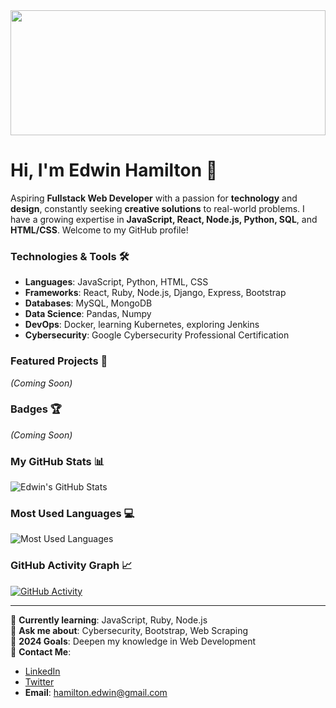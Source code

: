 <img src="https://images.pexels.com/photos/965345/pexels-photo-965345.jpeg?auto=compress&cs=tinysrgb&w=1260&h=750&dpr=2" style="width:100%; height:200px;">

# Hi, I'm Edwin Hamilton 👋
Aspiring **Fullstack Web Developer** with a passion for **technology** and **design**, constantly seeking **creative solutions** to real-world problems. I have a growing expertise in **JavaScript, React, Node.js, Python, SQL**, and **HTML/CSS**. Welcome to my GitHub profile!

### Technologies & Tools 🛠️
- **Languages**: JavaScript, Python, HTML, CSS
- **Frameworks**: React, Ruby, Node.js, Django, Express, Bootstrap
- **Databases**: MySQL, MongoDB
- **Data Science**: Pandas, Numpy
- **DevOps**: Docker, learning Kubernetes, exploring Jenkins
- **Cybersecurity**: Google Cybersecurity Professional Certification

### Featured Projects 🚀
*(Coming Soon)*

### Badges 🏆
*(Coming Soon)*

### My GitHub Stats 📊
![Edwin's GitHub Stats](https://github-readme-stats.vercel.app/api?username=elber01&show_icons=true&theme=radical)

### Most Used Languages 💻
![Most Used Languages](https://github-readme-stats.vercel.app/api/top-langs/?username=elber01&layout=compact&theme=radical)

### GitHub Activity Graph 📈
[![GitHub Activity](https://github-readme-activity-graph.vercel.app/graph?username=elber01&theme=react-dark)](https://github.com/ashutosh00710/github-readme-activity-graph)

---

🌱 **Currently learning**: JavaScript, Ruby, Node.js  
💬 **Ask me about**: Cybersecurity, Bootstrap, Web Scraping  
🎯 **2024 Goals**: Deepen my knowledge in Web Development  
📧 **Contact Me**:  
- [LinkedIn](https://www.linkedin.com/in/edwin-alfredo-hamilton-pelegr%C3%ADn-aab85512/)  
- [Twitter](https://twitter.com/elber01)  
- **Email**: hamilton.edwin@gmail.com  

